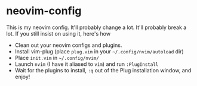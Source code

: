 # neovim-config

This is my neovim config. It'll probably change a lot. It'll probably break a lot. If you still insist on using it, here's how

* Clean out your neovim configs and plugins.
* Install vim-plug (place `plug.vim` in your `~/.config/nvim/autoload` dir)
* Place `init.vim` in `~/.config/nvim/`
* Launch `nvim` (I have it aliased to `vim`) and run `:PlugInstall`
* Wait for the plugins to install, `:q` out of the Plug installation window, and enjoy!
